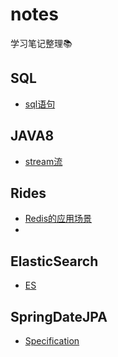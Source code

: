# notes
学习笔记整理📚

## SQL

* [sql语句](SQL/sql语句.md)

## JAVA8

* [stream流](JAVA8/stream.md)

## Rides

* [Redis的应用场景](Rides/Redis的应用场景.md)
*  

## ElasticSearch

* [ES](ES.md)

## SpringDateJPA

* [Specification](JPA/Specification.md)